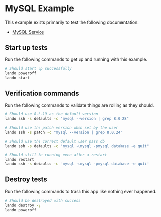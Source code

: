 MySQL Example
=============

This example exists primarily to test the following documentation:

* [MySQL Service](https://docs.devwithlando.io/tutorials/mysql.html)

Start up tests
--------------

Run the following commands to get up and running with this example.

```bash
# Should start up successfully
lando poweroff
lando start
```

Verification commands
---------------------

Run the following commands to validate things are rolling as they should.

```bash
# Should use 8.0.19 as the default version
lando ssh -s defaults -c "mysql --version | grep 8.0.28"

# Should use the patch version when set by the user
lando ssh -s patch -c "mysql --version | grep 8.0.24"

# Should use the correct default user pass db
lando ssh -s defaults -c "mysql -umysql -pmysql database -e quit"

# Should still be running even after a restart
lando restart
lando ssh -s defaults -c "mysql -umysql -pmysql database -e quit"
```

Destroy tests
-------------

Run the following commands to trash this app like nothing ever happened.

```bash
# Should be destroyed with success
lando destroy -y
lando poweroff
```
